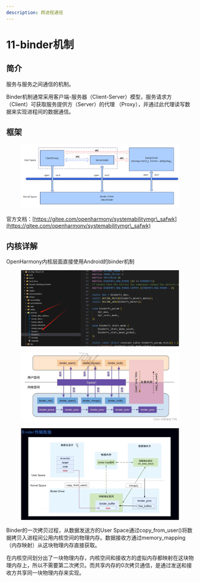 ```yaml
---
description: 跨进程通信
---
```


# 11-binder机制

## 简介

服务与服务之间通信的机制。

Binder机制通常采用客户端-服务器（Client-Server）模型，服务请求方（Client）可获取服务提供方（Server）的代理 （Proxy），并通过此代理读写数据来实现进程间的数据通信。

## 框架

<figure><img src=".gitbook/assets/image (37).png" alt=""><figcaption></figcaption></figure>

官方文档：[https://gitee.com/openharmony/systemabilitymgr\_safwk](https://gitee.com/openharmony/systemabilitymgr\_safwk)



## 内核详解

OpenHarmony内核层面直接使用Android的binder机制

<figure><img src=".gitbook/assets/image (42).png" alt=""><figcaption></figcaption></figure>

<figure><img src=".gitbook/assets/image (43).png" alt=""><figcaption></figcaption></figure>

<figure><img src=".gitbook/assets/image (44).png" alt=""><figcaption></figcaption></figure>

Binder的一次拷贝过程，从数据发送方的User Space通过copy\_from\_user()将数据拷贝入进程间公用内核空间的物理内存。数据接收方通过memory\_mapping（内存映射）从这块物理内存直接获取。

在内核空间划分出了一块物理内存，内核空间和接收方的虚拟内存都映射在这块物理内存上，所以不需要第二次拷贝。而共享内存的0次拷贝通信，是通过发送和接收方共享同一块物理内存来实现。

